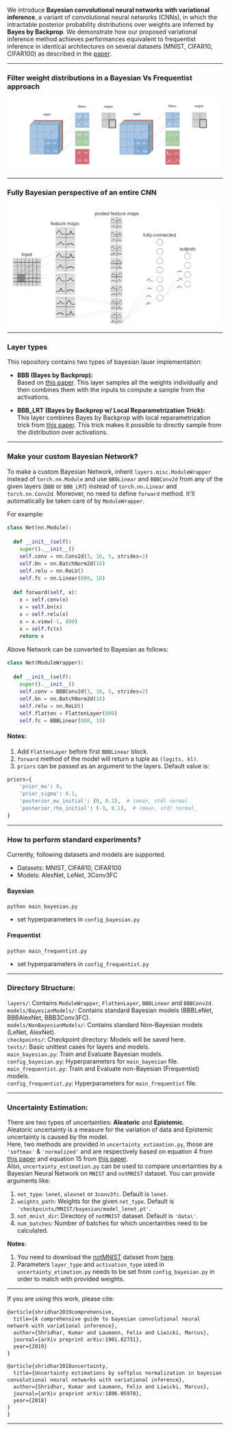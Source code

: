 
We introduce **Bayesian convolutional neural networks with variational inference**, a variant of convolutional neural networks (CNNs), in which the intractable posterior probability distributions over weights are inferred by **Bayes by Backprop**. We demonstrate how our proposed variational inference method achieves performances equivalent to frequentist inference in identical architectures on several datasets (MNIST, CIFAR10, CIFAR100) as described in the [paper](https://arxiv.org/abs/1901.02731).

---------------------------------------------------------------------------------------------------------


### Filter weight distributions in a Bayesian Vs Frequentist approach

![Distribution over weights in a CNN's filter.](experiments/figures/BayesCNNwithdist.png)

---------------------------------------------------------------------------------------------------------

### Fully Bayesian perspective of an entire CNN

![Distributions must be over weights in convolutional layers and weights in fully-connected layers.](experiments/figures/CNNwithdist_git.png)

---------------------------------------------------------------------------------------------------------



### Layer types

This repository contains two types of bayesian lauer implementation:  
* **BBB (Bayes by Backprop):**  
  Based on [this paper](https://arxiv.org/abs/1505.05424). This layer samples all the weights individually and then combines them with the inputs to compute a sample from the activations.

* **BBB_LRT (Bayes by Backprop w/ Local Reparametrization Trick):**  
  This layer combines Bayes by Backprop with local reparametrization trick from [this paper](https://arxiv.org/abs/1506.02557). This trick makes it possible to directly sample from the distribution over activations.
---------------------------------------------------------------------------------------------------------



### Make your custom Bayesian Network?
To make a custom Bayesian Network, inherit `layers.misc.ModuleWrapper` instead of `torch.nn.Module` and use `BBBLinear` and `BBBConv2d` from any of the given layers (`BBB` or `BBB_LRT`) instead of `torch.nn.Linear` and `torch.nn.Conv2d`. Moreover, no need to define `forward` method. It'll automatically be taken care of by `ModuleWrapper`. 

For example:  
```python
class Net(nn.Module):

  def __init__(self):
    super().__init__()
    self.conv = nn.Conv2d(3, 16, 5, strides=2)
    self.bn = nn.BatchNorm2d(16)
    self.relu = nn.ReLU()
    self.fc = nn.Linear(800, 10)

  def forward(self, x):
    x = self.conv(x)
    x = self.bn(x)
    x = self.relu(x)
    x = x.view(-1, 800)
    x = self.fc(x)
    return x
```
Above Network can be converted to Bayesian as follows:
```python
class Net(ModuleWrapper):

  def __init__(self):
    super().__init__()
    self.conv = BBBConv2d(3, 16, 5, strides=2)
    self.bn = nn.BatchNorm2d(16)
    self.relu = nn.ReLU()
    self.flatten = FlattenLayer(800)
    self.fc = BBBLinear(800, 10)
```

#### Notes:
1. Add `FlattenLayer` before first `BBBLinear` block.  
2. `forward` method of the model will return a tuple as `(logits, kl)`.
3. `priors` can be passed as an argument to the layers. Default value is:  
```python
priors={
    'prior_mu': 0,
    'prior_sigma': 0.1,
    'posterior_mu_initial': (0, 0.1),  # (mean, std) normal_
    'posterior_rho_initial': (-3, 0.1),  # (mean, std) normal_
}
```

---------------------------------------------------------------------------------------------------------

### How to perform standard experiments?
Currently, following datasets and models are supported.  
* Datasets: MNIST, CIFAR10, CIFAR100  
* Models: AlexNet, LeNet, 3Conv3FC  

#### Bayesian

`python main_bayesian.py`
* set hyperparameters in `config_bayesian.py`


#### Frequentist

`python main_frequentist.py`
* set hyperparameters in `config_frequentist.py`

---------------------------------------------------------------------------------------------------------



### Directory Structure:
`layers/`:  Contains `ModuleWrapper`, `FlattenLayer`, `BBBLinear` and `BBBConv2d`.  
`models/BayesianModels/`: Contains standard Bayesian models (BBBLeNet, BBBAlexNet, BBB3Conv3FC).  
`models/NonBayesianModels/`: Contains standard Non-Bayesian models (LeNet, AlexNet).  
`checkpoints/`: Checkpoint directory: Models will be saved here.  
`tests/`: Basic unittest cases for layers and models.  
`main_bayesian.py`: Train and Evaluate Bayesian models.  
`config_bayesian.py`: Hyperparameters for `main_bayesian` file.  
`main_frequentist.py`: Train and Evaluate non-Bayesian (Frequentist) models.  
`config_frequentist.py`: Hyperparameters for `main_frequentist` file.  

---------------------------------------------------------------------------------------------------------



### Uncertainty Estimation:  
There are two types of uncertainties: **Aleatoric** and **Epistemic**.  
Aleatoric uncertainty is a measure for the variation of data and Epistemic uncertainty is caused by the model.  
Here, two methods are provided in `uncertainty_estimation.py`, those are `'softmax'` & `'normalized'` and are respectively based on equation 4 from [this paper](https://openreview.net/pdf?id=Sk_P2Q9sG) and equation 15 from [this paper](https://arxiv.org/pdf/1806.05978.pdf).  
Also, `uncertainty_estimation.py` can be used to compare uncertainties by a Bayesian Neural Network on `MNIST` and `notMNIST` dataset. You can provide arguments like:     
1. `net_type`: `lenet`, `alexnet` or `3conv3fc`. Default is `lenet`.   
2. `weights_path`: Weights for the given `net_type`. Default is `'checkpoints/MNIST/bayesian/model_lenet.pt'`.  
3. `not_mnist_dir`: Directory of `notMNIST` dataset. Default is `'data\'`. 
4. `num_batches`: Number of batches for which uncertainties need to be calculated.  

**Notes**:  
1. You need to download the [notMNIST](http://yaroslavvb.blogspot.com/2011/09/notmnist-dataset.html) dataset from [here](http://yaroslavvb.com/upload/notMNIST/notMNIST_small.tar.gz).  
2. Parameters `layer_type` and `activation_type` used in `uncertainty_etimation.py` needs to be set from `config_bayesian.py` in order to match with provided weights. 

---------------------------------------------------------------------------------------------------------



If you are using this work, please cite:

```
@article{shridhar2019comprehensive,
  title={A comprehensive guide to bayesian convolutional neural network with variational inference},
  author={Shridhar, Kumar and Laumann, Felix and Liwicki, Marcus},
  journal={arXiv preprint arXiv:1901.02731},
  year={2019}
}
```

```
@article{shridhar2018uncertainty,
  title={Uncertainty estimations by softplus normalization in bayesian convolutional neural networks with variational inference},
  author={Shridhar, Kumar and Laumann, Felix and Liwicki, Marcus},
  journal={arXiv preprint arXiv:1806.05978},
  year={2018}
}
}
```

--------------------------------------------------------------------------------------------------------
